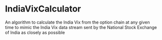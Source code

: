 # IndiaVixCalculator
An algorithm to calculate the India Vix from the option chain at any given time to mimic the India Vix data stream sent by the National Stock Exchange of India as closely as possible
